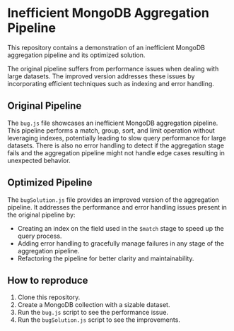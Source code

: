 # Inefficient MongoDB Aggregation Pipeline

This repository contains a demonstration of an inefficient MongoDB aggregation pipeline and its optimized solution.

The original pipeline suffers from performance issues when dealing with large datasets. The improved version addresses these issues by incorporating efficient techniques such as indexing and error handling.

## Original Pipeline

The `bug.js` file showcases an inefficient MongoDB aggregation pipeline. This pipeline performs a match, group, sort, and limit operation without leveraging indexes, potentially leading to slow query performance for large datasets.  There is also no error handling to detect if the aggregation stage fails and the aggregation pipeline might not handle edge cases resulting in unexpected behavior.

## Optimized Pipeline

The `bugSolution.js` file provides an improved version of the aggregation pipeline. It addresses the performance and error handling issues present in the original pipeline by:

* Creating an index on the field used in the `$match` stage to speed up the query process. 
* Adding error handling to gracefully manage failures in any stage of the aggregation pipeline. 
* Refactoring the pipeline for better clarity and maintainability.

## How to reproduce

1. Clone this repository.
2. Create a MongoDB collection with a sizable dataset.
3. Run the `bug.js` script to see the performance issue.
4. Run the `bugSolution.js` script to see the improvements. 